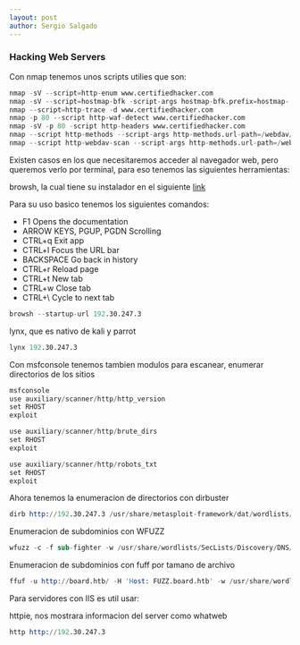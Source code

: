 ```yaml
---
layout: post
author: Sergio Salgado
---
```


### [](#header-3)Hacking Web Servers

Con nmap tenemos unos scripts utilies que son:
```s
nmap -sV --script=http-enum www.certifiedhacker.com
nmap -sV --script=hostmap-bfk -script-args hostmap-bfk.prefix=hostmap- www.certifiedhacker.com
nmap --script=http-trace -d www.certifiedhacker.com
nmap -p 80 --script http-waf-detect www.certifiedhacker.com
nmap -sV -p 80 -script http-headers www.certifiedhacker.com
nmap --script http-methods --script-args http-methods.url-path=/webdav/ www.certifiedhacker.com
nmap --script http-webdav-scan --script-args http-methods.url-path=/webdav/ www.certifiedhacker.com
```

Existen casos en los que necesitaremos acceder al navegador web, pero queremos verlo por terminal, para eso tenemos las siguientes herramientas:

browsh, la cual tiene su instalador en el siguiente  <a href="https://www.brow.sh/downloads/">link</a>

Para su uso basico tenemos los siguientes comandos:
- F1 Opens the documentation
- ARROW KEYS, PGUP, PGDN Scrolling
- CTRL+q Exit app
- CTRL+l Focus the URL bar
- BACKSPACE Go back in history
- CTRL+r Reload page
- CTRL+t New tab
- CTRL+w Close tab
- CTRL+\ Cycle to next tab
```s
browsh --startup-url 192.30.247.3
```

lynx, que es nativo de kali y parrot
```s
lynx 192.30.247.3
```

Con msfconsole tenemos tambien modulos para escanear, enumerar directorios de los sitios
```s
msfconsole
use auxiliary/scanner/http/http_version
set RHOST
exploit

use auxiliary/scanner/http/brute_dirs
set RHOST
exploit

use auxiliary/scanner/http/robots_txt
set RHOST
exploit
```

Ahora tenemos la enumeracion de directorios con dirbuster

```s
dirb http://192.30.247.3 /usr/share/metasploit-framework/dat/wordlists/directory.txt
```
Enumeracion de subdominios con WFUZZ
```s
wfuzz -c -f sub-fighter -w /usr/share/wordlists/SecLists/Discovery/DNS/subdomains-top1million-5000.txt -u 'http://board.htb' -H "http://FUZZ.board.htb" --hl 517
```
Enumeracion de subdominios con fuff por tamano de archivo
```s
ffuf -u http://board.htb/ -H 'Host: FUZZ.board.htb' -w /usr/share/wordlists/SecLists/Discovery/DNS/subdomains-top1million-20000.txt:FUZZ -c -fs 15949
```
Para servidores con IIS es util usar:

httpie, nos mostrara informacion del server como whatweb
```s
http http://192.30.247.3
```